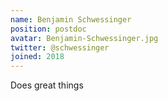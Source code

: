 ```yaml
---
name: Benjamin Schwessinger
position: postdoc
avatar: Benjamin-Schwessinger.jpg
twitter: @schwessinger
joined: 2018
---
```


Does great things
